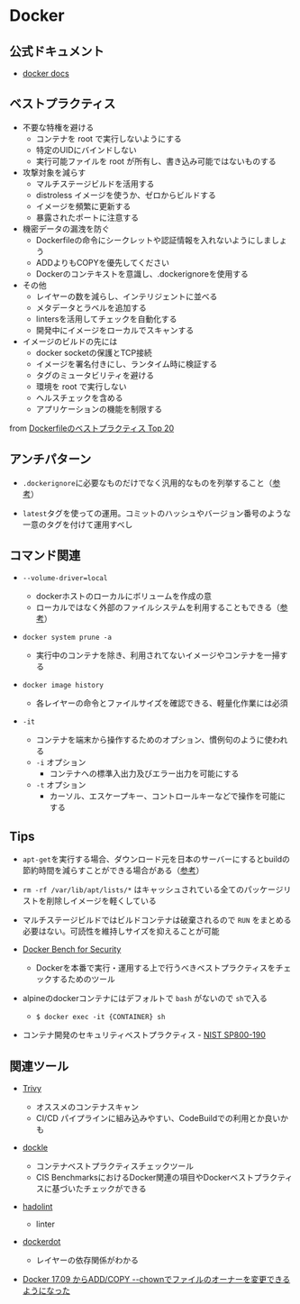 # Docker
## 公式ドキュメント
- [docker docs](https://matsuand.github.io/docs.docker.jp.onthefly/)

## ベストプラクティス
- 不要な特権を避ける
  - コンテナを root で実行しないようにする
  - 特定のUIDにバインドしない
  - 実行可能ファイルを root が所有し、書き込み可能ではないものする
- 攻撃対象を減らす
  - マルチステージビルドを活用する
  - distroless イメージを使うか、ゼロからビルドする
  - イメージを頻繁に更新する
  - 暴露されたポートに注意する
- 機密データの漏洩を防ぐ
  - Dockerfileの命令にシークレットや認証情報を入れないようにしましょう
  - ADDよりもCOPYを優先してください
  - Dockerのコンテキストを意識し、.dockerignoreを使用する
- その他
  - レイヤーの数を減らし、インテリジェントに並べる
  - メタデータとラベルを追加する
  - lintersを活用してチェックを自動化する
  - 開発中にイメージをローカルでスキャンする
- イメージのビルドの先には
  - docker socketの保護とTCP接続
  - イメージを署名付きにし、ランタイム時に検証する
  - タグのミュータビリティを避ける
  - 環境を root で実行しない
  - ヘルスチェックを含める
  - アプリケーションの機能を制限する

from  [Dockerfileのベストプラクティス Top 20](https://sysdig.jp/blog/dockerfile-best-practices/)
## アンチパターン
- `.dockerignore`に必要なものだけでなく汎用的なものを列挙すること（[参考](https://qiita.com/munisystem/items/b0f08b28e8cc26132212#%E3%82%A2%E3%83%B3%E3%83%81%E3%83%91%E3%82%BF%E3%83%BC%E3%83%B3)）

- `latest`タグを使っての運用。コミットのハッシュやバージョン番号のような一意のタグを付けて運用すべし

## コマンド関連
- `--volume-driver=local`
  - dockerホストのローカルにボリュームを作成の意
  - ローカルではなく外部のファイルシステムを利用することもできる（[参考](https://docs.docker.com/engine/extend/legacy_plugins/#volume-plugins)）

- `docker system prune -a`
  - 実行中のコンテナを除き、利用されてないイメージやコンテナを一掃する

- `docker image history`
  - 各レイヤーの命令とファイルサイズを確認できる、軽量化作業には必須

- `-it`
  - コンテナを端末から操作するためのオプション、慣例句のように使われる
  - `-i` オプション
    - コンテナへの標準入出力及びエラー出力を可能にする
  - `-t` オプション
    - カーソル、エスケープキー、コントロールキーなどで操作を可能にする

## Tips
- `apt-get`を実行する場合、ダウンロード元を日本のサーバーにするとbuildの節約時間を減らすことができる場合がある（[参考](https://genzouw.com/entry/2019/09/04/085135/1718/)）

- `rm -rf /var/lib/apt/lists/*` はキャッシュされている全てのパッケージリストを削除しイメージを軽くしている

- マルチステージビルドではビルドコンテナは破棄されるので `RUN` をまとめる必要はない。可読性を維持しサイズを抑えることが可能

- [Docker Bench for Security](https://github.com/docker/docker-bench-security)
  - Dockerを本番で実行・運用する上で行うべきベストプラクティスをチェックするためのツール

- alpineのdockerコンテナにはデフォルトで `bash` がないので `sh`で入る
  - ```
    $ docker exec -it {CONTAINER} sh
    ```

- コンテナ開発のセキュリティベストプラクティス - [NIST SP800-190](https://www.ipa.go.jp/files/000085279.pdf)

## 関連ツール
- [Trivy](https://github.com/aquasecurity/trivy)
  - オススメのコンテナスキャン
  - CI/CD パイプラインに組み込みやすい、CodeBuildでの利用とか良いかも

- [dockle](https://github.com/goodwithtech/dockle)
  - コンテナベストプラクティスチェックツール
  - CIS BenchmarksにおけるDocker関連の項目やDockerベストプラクティスに基づいたチェックができる

- [hadolint](https://github.com/hadolint/hadolint)
  - linter 
  
- [dockerdot](https://github.com/po3rin/dockerdot)
  - レイヤーの依存関係がわかる 

- [Docker 17.09 からADD/COPY --chownでファイルのオーナーを変更できるようになった](https://qiita.com/minamijoyo/items/c599e81f8803e690f3e1)
